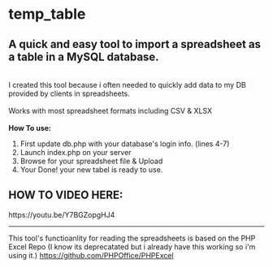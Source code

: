 # temp_table
<h2>A quick and easy tool to import a spreadsheet as a table in a MySQL database.</h2><br>
I created this tool because i often needed to quickly add data to my DB provided by clients in spreadsheets.
<br><br>
Works with most spreadsheet formats including CSV & XLSX
<br><br>
<b>How To use:</b>
<ol>
  <li>First update db.php with your database's login info. (lines  4-7)</li>
  <li>Launch index.php on your server</li>
  <li>Browse for your spreadsheet file & Upload</li>
  <li>Your Done! your new tabel is ready to use.</li>
 </ol>
 
 <h2>HOW TO VIDEO HERE:</h2>
 https://youtu.be/Y7BGZopgHJ4
 
 <hr>
 
This tool's functioanlity for reading the spreadsheets is based on the PHP Excel Repo (I know its deprecatated but i already have this working so i'm using it.) https://github.com/PHPOffice/PHPExcel
